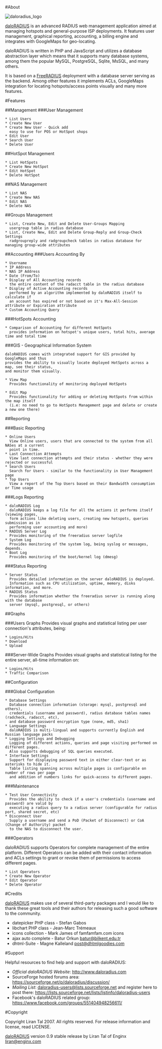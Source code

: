 #About

![daloradius_logo][daloRADIUS_Logo]

[daloRADIUS](http://www.daloradius.com) is an advanced RADIUS web management application aimed at managing hotspots and 
general-purpose ISP deployments. It features user management, graphical reporting, accounting, 
a billing engine and integrates with GoogleMaps for geo-locating.

daloRADIUS is written in PHP and JavaScript and utilizes a database abstraction
layer which means that it supports many database systems, among them the popular
MySQL, PostgreSQL, Sqlite, MsSQL, and many others.

It is based on a [FreeRADIUS](http://www.freeradius.org) deployment with a database server serving as the backend.
Among other features it implements ACLs, GoogleMaps integration for locating 
hotspots/access points visually and many more features.






#Features

##Management
###User Management

    * List Users
    * Create New User
    * Create New User - Quick add
      easy to use for POS or HotSpot shops
    * Edit User
    * Search User
    * Delete User


##HotSpot Management

    * List HotSpots
    * Create New HotSpot
    * Edit HotSpot
    * Delete HotSpot



##NAS Management

    * List NAS
    * Create New NAS
    * Edit NAS
    * Delete NAS



##Groups Management

    * List, Create New, Edit and Delete User-Groups Mapping
      usergroup table in radius database
    * List, Create New, Edit and Delete Group-Reply and Group-Check Settings
      radgroupreply and radgroupcheck tables in radius database for managing group-wide attributes




##Accounting
###Users Accounting By

    * Username
    * IP Address
    * NAS IP Address
    * Date (From/To)
    * Display of All Accounting records
      the entire content of the radacct table in the radius database
    * Display of Active Accounting records
      performed by an algorithm implemented by daloRADIUS itself to calculate if
      an account has expired or not based on it's Max-All-Session attribute or Expiration attribute
	* Custom Accounting Query 


###HotSpots Accounting

    * Comparison of Accounting for different HotSpots
      provides information on hotspot's unique users, total hits, average time and total time





###GIS - Geographical Information System

	daloRADIUS comes with integrated support for GIS provided by GoogleMaps and thus
	provides the ability to visually locate deployed HotSpots across a map, see their status,
	and monitor them visually.
	
	* View Map
	  Provides functionality of monitoring deployed HotSpots

	* Edit Map
	  Provides functionality for adding or deleting HotSpots from within the map itself
	  (i.e: no need to go to HotSpots Management page and delete or create a new one there)



##Reporting


###Basic Reporting

    * Online Users
      View Online users, users that are connected to the system from all NASes at a current
      point in time.
    * Last Connection Attempts
      View last connection attempts and their status - whether they were rejected or successful
    * Search Users
      Search for Users - similar to the functionality in User Management page
    * Top Users
      View a report of the Top Users based on their Bandwidth consumption or Time usage



###Logs Reporting

    * daloRADIUS Log
      daloRADIUS keeps a log file for all the actions it performs itself (viewing pages,
      form actions like deleting users, creating new hotspots, queries submission as in
      performing user accounting and more)
    * RADIUS Server Log
      Provides monitoring of the freeradius server logfile
    * System Log
      Provides monitoring of the system log, being syslog or messages, depends.
    * Boot Log
      Provides monitoring of the boot/kernel log (dmesg)



###Status Reporting

    * Server Status
      Provides detailed information on the server daloRADIUS is deployed.
      Information such as CPU utilization, uptime, memory, disks information, and more.
    * RADIUS Status
      Provides information whether the freeradius server is running along with the database
      server (mysql, postgresql, or others)




##Graphs

###Users Graphs
Provides visual graphs and statistical listing per user connection's attributes, being:

    * Logins/Hits
    * Download
    * Upload


###Server-Wide Graphs
Provides visual graphs and statistical listing for the entire server, all-time information on:

    * Logins/Hits
    * Traffic Comparison




##Configuration

###Global Configuration

    * Database Settings
      Database connection information (storage: mysql, postgresql and others),
      credentials (username and password), radius database tables names (radcheck, radacct, etc),
      and database password encryption type (none, md5, sha1)
    * Language Settings
      daloRADIUS is multi-lingual and supports currently English and Russian language packs
    * Logging Settings and Debugging
      Logging of different actions, queries and page visiting performed on different pages.
      Also supports debugging of SQL queries executed.
    * Interface Settings
      Support for displaying password text in either clear-text or as asterisks to hide it.
      Table listing spanning across multiple pages is configurable on number of rows per page
      and addition of numbers links for quick-access to different pages.


###Maintenance

    * Test User Connectivity
      Provides the ability to check if a user's credentials (username and password) are valid by
      executing a radius query to a radius server (configurable for radius port, shared secret, etc)
	* Disconnect User
	  Supply a username and send a PoD (Packet of Disconnect) or CoA (Change of Authority) packet
	  to the NAS to disconnect the user.

###Operators

daloRADIUS supports Operators for complete management of the entire platform.
Different Operators can be added with their contact information and ACLs settings to
grant or revoke them of permissions to access different pages.

    * List Operators
    * Create New Operator
    * Edit Operator
    * Delete Operator








#Credits

 [daloRADIUS](http://www.daloradius.com) makes use of several third-party packages and I would like to thank these
 great tools and their authors for releasing such a good software to the community.

 * datepicker PHP class	- Stefan Gabos <ix at nivelzero dot ro>
 * libchart PHP class	- Jean-Marc Trémeaux <jm dot tremeaux at gmail dot com>
 * icons collection - Mark James of famfamfam.com icons <mjames at gmail dot com>
 * ajax auto complete - Batur Orkun <batur@bilkent.edu.tr>
 * dhtml-Suite - Magne Kalleland <post@dhtmlgoodies.com>



#Support

Helpful resources to find help and support with daloRADIUS:

 * *Official daloRADIUS Website*: http://www.daloradius.com
 * SourceForge hosted forums area: https://sourceforge.net/p/daloradius/discussion/
 * *Mailing List*: daloradius-users@lists.sourceforge.net and register here to post there: https://lists.sourceforge.net/lists/listinfo/daloradius-users
 * Facebook's daloRADIUS related group: https://www.facebook.com/groups/551404948256611/




#Copyright

Copyright Liran Tal 2007. All rights reserved.
For release information and license, read LICENSE.

[daloRADIUS](http://www.daloradius.com) version 0.9 stable release
by Liran Tal of Enginx <liran@enginx.com>


[daloRADIUS_Logo]: https://cloud.githubusercontent.com/assets/316371/7488472/87a11c08-f3d3-11e4-9a8e-96deafaf4d2f.png
